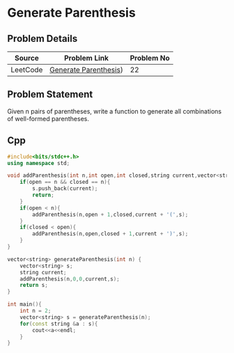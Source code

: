 # Generate Parenthesis

## Problem Details
| Source | Problem Link | Problem No| 
|------------|-------------|-------------|
| LeetCode | [Generate Parenthesis](https://leetcode.com/problems/generate-parentheses/description/)) | 22 |

## Problem Statement
Given n pairs of parentheses, write a function to generate all combinations of well-formed parentheses.

## Cpp
```cpp
#include<bits/stdc++.h>
using namespace std;

void addParenthesis(int n,int open,int closed,string current,vector<string> &s){
    if(open == n && closed == n){
        s.push_back(current);
        return; 
    }
    if(open < n){
        addParenthesis(n,open + 1,closed,current + '(',s);
    }
    if(closed < open){
        addParenthesis(n,open,closed + 1,current + ')',s);
    }
}

vector<string> generateParenthesis(int n) {
    vector<string> s;
    string current;
    addParenthesis(n,0,0,current,s);
    return s;
}

int main(){
    int n = 2;
    vector<string> s = generateParenthesis(n);
    for(const string &a : s){
        cout<<a<<endl;
    }
}
